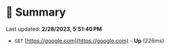 # 📖 Summary
Last updated: **2/28/2023, 5:51:40 PM**

- `GET` [https://google.com](https://google.com) - **Up** (226ms)
